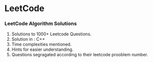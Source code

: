 
LeetCode
========

### LeetCode Algorithm Solutions 

1. Solutions to 1000+ Leetcode Questions.
2. Solution in : C++
3. Time complexities mentioned.
4. Hints for easier understanding.
5. Questions segragated according to their leetcode prooblem number.


